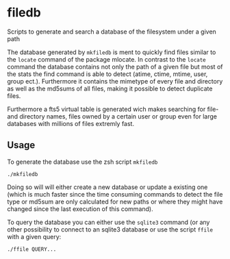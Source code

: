 # filedb

Scripts to generate and search a database of the filesystem under a given path

The database generated by `mkfiledb` is ment to quickly find files similar to the `locate` command of the package mlocate. In contrast to the `locate` command the database contains not only the path of a given file but most of the stats the find command is able to detect (atime, ctime, mtime, user, group ect.). Furthermore it contains the mimetype of every file and directory as well as the md5sums of all files, making it possible to detect duplicate files.

Furthermore a fts5 virtual table is generated wich makes searching for file- and directory names, files owned by a certain user or group even for large databases with millions of files extremly fast.


## Usage

To generate the database use the zsh script `mkfiledb`

```
./mkfiledb
```

Doing so will will either create a new database or update a existing one (which is much faster since the time consuming commands to detect the file type or md5sum are only calculated for new paths or where they might have changed since the last execution of this command).

To query the database you can either use the `sqlite3` command (or any other possibility to connect to an sqlite3 database or use the script `ffile` with a given query:

```
./ffile QUERY...
```
